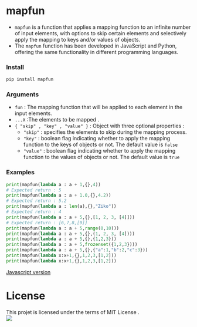 # mapfun
- `mapfun` is a function that applies a mapping function to an infinite number of input elements, with options to skip certain elements and selectively apply the mapping to keys and/or values of objects.
- The `mapfun` function has been developed in JavaScript and Python, offering the same functionality in different programming languages.
### Install 
```bash
pip install mapfun
```
### Arguments
- `fun` : The mapping function that will be applied to each element in the input elements.</br>
- `...X` :The elements to be mapped . </br>
- `{ "skip" , "key" , "value" }` : Object with three optional properties :
    * `"skip"` : specifies the elements to skip during the mapping process.
    * `"key"` : boolean flag indicating whether to apply the mapping function to the keys of objects or not. The default value is `false`
    * `"value"` : boolean flag indicating whether to apply the mapping function to the values of objects or not. The default value is `true`
### Examples 
```python
print(mapfun(lambda a : a + 1,{},4))
# Expected return : 5
print(mapfun(lambda a : a + 1.0,{},4.2))
# Expected return : 5.2
print(mapfun(lambda a : len(a),{},"Ziko"))
# Expected return : 4
print(mapfun(lambda a : a + 5,{},[1, 2, 3, [4]]))
# Expected return : [6,7,8,[9]]
print(mapfun(lambda a : a + 5,range(0,10)))
print(mapfun(lambda a : a + 5,{},(1, 2, 3, [4])))
print(mapfun(lambda a : a + 5,{},{1,2,3}))
print(mapfun(lambda a : a + 5,frozenset({1,2,3})))
print(mapfun(lambda a : a + 5,{},{"a":1,"b":2,"c":3}))
print(mapfun(lambda x:x+1,{},1,2,3,[1,2]))
print(mapfun(lambda x:x+1,{},1,2,3,[1,2]))
```
[Javascript version](https://github.com/zakarialaoui10/mapfun/blob/main/Javascript/README.md)
# License 
This projet is licensed under the terms of MIT License .<br>
<img src="https://img.shields.io/github/license/zakarialaoui10/zikojs?color=rgb%2820%2C21%2C169%29">
